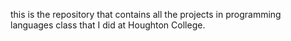this is the repository that contains all the projects in programming languages class that I did at Houghton College.
